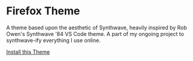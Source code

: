 # Firefox Theme

A theme based upon the aesthetic of Synthwave, heavily inspired by Rob Owen's Synthwave '84 VS Code theme. A part of my ongoing project to synthwave-ify everything I use online.

[Install this Theme](https://addons.mozilla.org/en-US/firefox/addon/synthwave-everything/)
